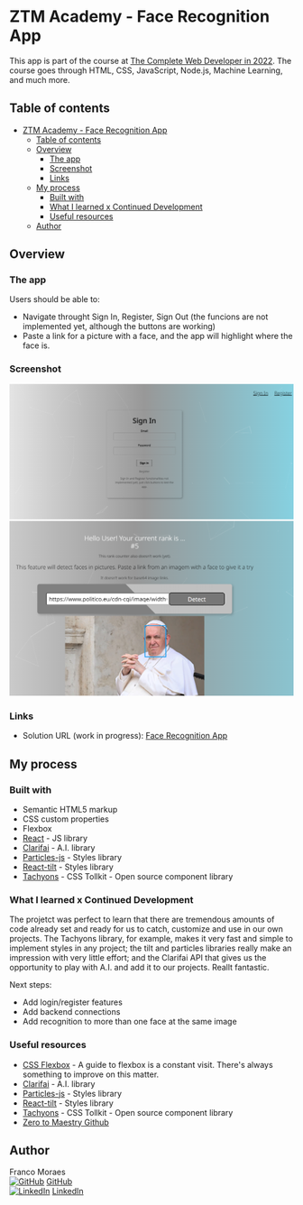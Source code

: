 # ZTM Academy - Face Recognition App

This app is part of the course at [The Complete Web Developer in 2022](https://zerotomastery.io/courses/coding-bootcamp/). The course goes through HTML, CSS, JavaScript, Node.js, Machine Learning, and much more.

## Table of contents

- [ZTM Academy - Face Recognition App](#ztm-academy---face-recognition-app)
  - [Table of contents](#table-of-contents)
  - [Overview](#overview)
    - [The app](#the-app)
    - [Screenshot](#screenshot)
    - [Links](#links)
  - [My process](#my-process)
    - [Built with](#built-with)
    - [What I learned x Continued Development](#what-i-learned-x-continued-development)
    - [Useful resources](#useful-resources)
  - [Author](#author)


## Overview

### The app

Users should be able to:

- Navigate throught Sign In, Register, Sign Out (the funcions are not implemented yet, although the buttons are working)
- Paste a link for a picture with a face, and the app will highlight where the face is.

### Screenshot

<img src="./public/screenshot1.png" width=600)/>
<img src="./public/screenshot2.png" width=600)/>


### Links

- Solution URL (work in progress): [Face Recognition App](https://francomoraes.github.io/face-recognition-app/)


## My process

### Built with

- Semantic HTML5 markup
- CSS custom properties
- Flexbox
- [React](https://reactjs.org/) - JS library
- [Clarifai](https://www.clarifai.com/) - A.I. library
- [Particles-js](https://www.npmjs.com/package/react-particles-js) - Styles library
- [React-tilt](https://www.npmjs.com/package/react-tilt) - Styles library
- [Tachyons](https://tachyons.io/) - CSS Tollkit - Open source component library

### What I learned x Continued Development

The projetct was perfect to learn that there are tremendous amounts of code already set and ready for us to catch, customize and use in our own projects. The Tachyons library, for example, makes it very fast and simple to implement styles in any project; the tilt and particles libraries really make an impression with very little effort; and the Clarifai API that gives us the opportunity to play with A.I. and add it to our projects. Reallt fantastic.

Next steps:
- Add login/register features
- Add backend connections
- Add recognition to more than one face at the same image

### Useful resources

- [CSS Flexbox](https://css-tricks.com/snippets/css/a-guide-to-flexbox/) - A guide to flexbox is a constant visit. There's always something to improve on this matter.
- [Clarifai](https://www.clarifai.com/) - A.I. library
- [Particles-js](https://www.npmjs.com/package/react-particles-js) - Styles library
- [React-tilt](https://www.npmjs.com/package/react-tilt) - Styles library
- [Tachyons](https://tachyons.io/) - CSS Tollkit - Open source component library
- [Zero to Maestry Github](https://github.com/zero-to-mastery)

## Author

Franco Moraes <br>
[![GitHub](https://i.stack.imgur.com/tskMh.png)]() [GitHub](https://github.com/francomoraes) <br>
[![LinkedIn](https://i.stack.imgur.com/gVE0j.png)]() [LinkedIn](https://www.linkedin.com/in/francomoraes/)